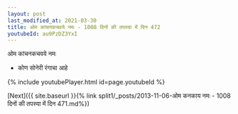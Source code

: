 ```yaml
---
layout: post
last_modified_at: 2021-03-30
title: ओम कांचनकचवये नमः - 1008 दिनों की तपस्या में दिन 472
youtubeId: au9PzDZ3YxI
---
```

 
 
 ओम कांचनकचवये नमः  
 
 -  कोण सोनेरी रंगाचा आहे 
 
  
 
  
 
 
 
 
 
 


{% include youtubePlayer.html id=page.youtubeId %}
 
[Next]({{ site.baseurl }}{% link  split1/_posts/2013-11-06-ओम कनकाय नमः - 1008 दिनों की तपस्या में दिन 471.md%})
 
